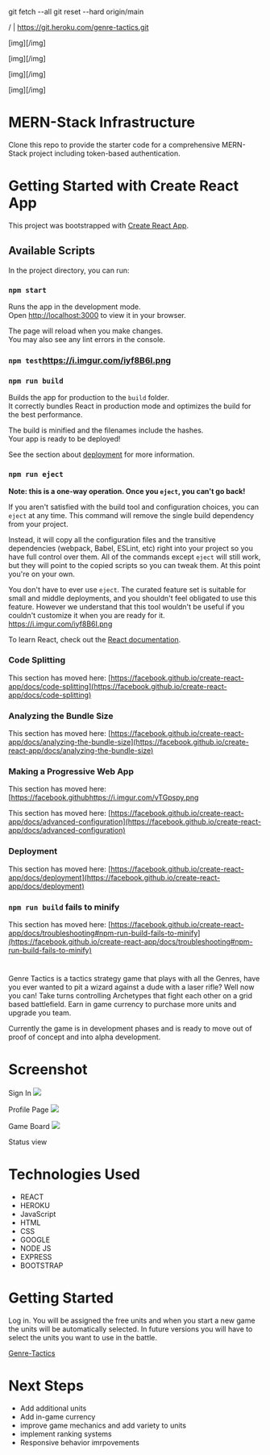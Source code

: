 git fetch --all
git reset --hard origin/main

/ | https://git.heroku.com/genre-tactics.git



[img][/img]

[img][/img]

[img][/img]

[img][/img]


# MERN-Stack Infrastructure

Clone this repo to provide the starter code for a comprehensive MERN-Stack project including token-based authentication.


# Getting Started with Create React App

This project was bootstrapped with [Create React App](https://github.com/facebook/create-react-app).

## Available Scripts

In the project directory, you can run:

### `npm start`

Runs the app in the development mode.\
Open [http://localhost:3000](http://localhost:3000) to view it in your browser.

The page will reload when you make changes.\
You may also see any lint errors in the console.

### `npm test`https://i.imgur.com/iyf8B6I.png

### `npm run build`

Builds the app for production to the `build` folder.\
It correctly bundles React in production mode and optimizes the build for the best performance.

The build is minified and the filenames include the hashes.\
Your app is ready to be deployed!

See the section about [deployment](https://facebook.github.io/create-react-app/docs/deployment) for more information.

### `npm run eject`

**Note: this is a one-way operation. Once you `eject`, you can't go back!**

If you aren't satisfied with the build tool and configuration choices, you can `eject` at any time. This command will remove the single build dependency from your project.

Instead, it will copy all the configuration files and the transitive dependencies (webpack, Babel, ESLint, etc) right into your project so you have full control over them. All of the commands except `eject` will still work, but they will point to the copied scripts so you can tweak them. At this point you're on your own.

You don't have to ever use `eject`. The curated feature set is suitable for small and middle deployments, and you shouldn't feel obligated to use this feature. However we understand that this tool wouldn't be useful if you couldn't customize it when you are ready for it.
https://i.imgur.com/iyf8B6I.png

To learn React, check out the [React documentation](https://reactjs.org/).

### Code Splitting

This section has moved here: [https://facebook.github.io/create-react-app/docs/code-splitting](https://facebook.github.io/create-react-app/docs/code-splitting)

### Analyzing the Bundle Size

This section has moved here: [https://facebook.github.io/create-react-app/docs/analyzing-the-bundle-size](https://facebook.github.io/create-react-app/docs/analyzing-the-bundle-size)

### Making a Progressive Web App

This section has moved here: [https://facebook.githubhttps://i.imgur.com/vTGpspy.png

This section has moved here: [https://facebook.github.io/create-react-app/docs/advanced-configuration](https://facebook.github.io/create-react-app/docs/advanced-configuration)

### Deployment

This section has moved here: [https://facebook.github.io/create-react-app/docs/deployment](https://facebook.github.io/create-react-app/docs/deployment)

### `npm run build` fails to minify

This section has moved here: [https://facebook.github.io/create-react-app/docs/troubleshooting#npm-run-build-fails-to-minify](https://facebook.github.io/create-react-app/docs/troubleshooting#npm-run-build-fails-to-minify)







# <Genre-Tactics>

Genre Tactics is a tactics strategy game that plays with all the Genres, 
have you ever wanted to pit a wizard against a dude with a laser rifle? 
Well now you can! Take turns controlling Archetypes that fight each other
on a grid based battlefield. Earn in game currency to purchase more units
and upgrade you team.

Currently the game is in development phases and is ready to move out of proof 
of concept and into alpha development.

# Screenshot

Sign In 
<img src="https://i.imgur.com/pzQc4gp.png">

Profile Page
<img src="https://i.imgur.com/vTGpspy.png">


Game Board
<img src="https://i.imgur.com/iyf8B6I.png">

Status view
<img srtc="https://i.imgur.com/B2n6IVt.png">

# Technologies Used

- REACT
- HEROKU
- JavaScript
- HTML
- CSS
- GOOGLE
- NODE JS
- EXPRESS
- BOOTSTRAP

# Getting Started
Log in. You will be assigned the free units and when you start a new game the units will be automatically selected. In future versions you will have to select the units you want to use in the battle.

[Genre-Tactics](https://genre-tactics.herokuapp.com)

# Next Steps
 
- Add additional units
- Add in-game currency
- improve game mechanics and add variety to units
- implement ranking systems
- Responsive behavior imrpovements